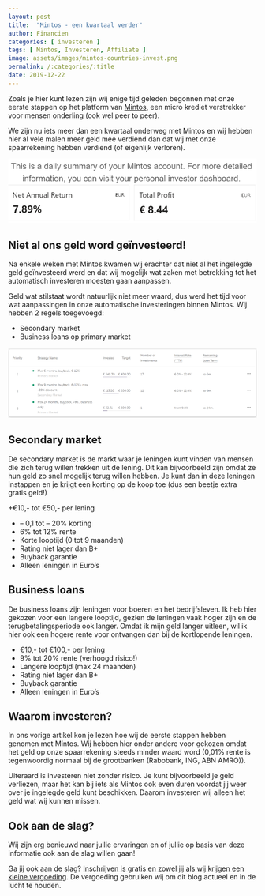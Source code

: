 ```yaml
---
layout: post
title:  "Mintos - een kwartaal verder"
author: Financien
categories: [ investeren ]
tags: [ Mintos, Investeren, Affiliate ]
image: assets/images/mintos-countries-invest.png
permalink: /:categories/:title
date: 2019-12-22
---
```

Zoals je hier kunt lezen zijn wij enige tijd geleden begonnen met onze eerste stappen op het platform van <a href="http://www.mintos.com/en/l/ref/DCUEKF" target="_blank" rel="noreferrer noopener">Mintos</a>, een micro krediet verstrekker voor mensen onderling (ook wel peer to peer).

We zijn nu iets meer dan een kwartaal onderweg met Mintos en wij hebben hier al vele malen meer geld mee verdiend dan dat wij met onze spaarrekening hebben verdiend (of eigenlijk verloren).

![De resultaten na 1 kwartaal](/assets/images/investment-mintos-1-quarter.png)

## Niet al ons geld word geïnvesteerd!
Na enkele weken met Mintos kwamen wij erachter dat niet al het ingelegde geld geïnvesteerd werd en dat wij mogelijk wat zaken met betrekking tot het automatisch investeren moesten gaan aanpassen.

Geld wat stilstaat wordt natuurlijk niet meer waard, dus werd het tijd voor wat aanpassingen in onze automatische investeringen binnen Mintos. WIj hebben 2 regels toegevoegd:

+ Secondary market
+ Business loans op primary market

![Niet al het geld wordt geïnvesteerd](/assets/images/niet-alles-word-geinvesteerd.png)

## Secondary market
De secondary market is de markt waar je leningen kunt vinden van mensen die zich terug willen trekken uit de lening. Dit kan bijvoorbeeld zijn omdat ze hun geld zo snel mogelijk terug willen hebben. Je kunt dan in deze leningen instappen en je krijgt een korting op de koop toe (dus een beetje extra gratis geld!)

+€10,- tot €50,- per lening
+ – 0,1 tot – 20% korting
+ 6% tot 12% rente
+ Korte looptijd (0 tot 9 maanden)
+ Rating niet lager dan B+
+ Buyback garantie
+ Alleen leningen in Euro’s

## Business loans
De business loans zijn leningen voor boeren en het bedrijfsleven. Ik heb hier gekozen voor een langere looptijd, gezien de leningen vaak hoger zijn en de terugbetalingsperiode ook langer. Omdat ik mijn geld langer uitleen, wil ik hier ook een hogere rente voor ontvangen dan bij de kortlopende leningen.

+ €10,- tot €100,- per lening
+ 9% tot 20% rente (verhoogd risico!)
+ Langere looptijd (max 24 maanden)
+ Rating niet lager dan B+
+ Buyback garantie
+ Alleen leningen in Euro’s

## Waarom investeren?
In ons vorige artikel kon je lezen hoe wij de eerste stappen hebben genomen met Mintos. Wij hebben hier onder andere voor gekozen omdat het geld op onze spaarrekening steeds minder waard word (0,01% rente is tegenwoordig normaal bij de grootbanken (Rabobank, ING, ABN AMRO)).

Uiteraard is investeren niet zonder risico. Je kunt bijvoorbeeld je geld verliezen, maar het kan bij iets als Mintos ook even duren voordat jij weer over je ingelegde geld kunt beschikken. Daarom investeren wij alleen het geld wat wij kunnen missen.

## Ook aan de slag?
Wij zijn erg benieuwd naar jullie ervaringen en of jullie op basis van deze informatie ook aan de slag willen gaan!

Ga jij ook aan de slag? <a href="http://www.mintos.com/en/l/ref/DCUEKF" target="_blank" rel="noreferrer noopener">Inschrijven is gratis en zowel jij als wij krijgen een kleine vergoeding</a>. De vergoeding gebruiken wij om dit blog actueel en in de lucht te houden.
